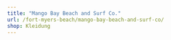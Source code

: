 ```yaml
---
title: "Mango Bay Beach and Surf Co."
url: /fort-myers-beach/mango-bay-beach-and-surf-co/
shop: Kleidung
---
```

